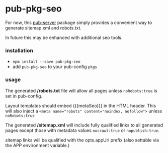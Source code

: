 # pub-pkg-seo

For now, this [pub-server](https://github.com/jldec/pub-server) package simply
provides a convenient way to generate sitemap.xml and robots.txt.

In future this may be enhanced with additional seo tools.


### installation

- `npm install --save pub-pkg-seo`
-  add `pub-pkg-seo` to your pub-config `pkgs`


### usage

The generated **/robots.txt** file will allow all pages unless `noRobots:true` is set in pub-config.

Layout templates should embed {{{metaSeo}}} in the HTML header.
This will also inject a `<meta name="robots" content="noindex, nofollow">` unless `noRobots:true`

The generated **/sitemap.xml** will include fully qualified links to all generated pages
except those with metadata values `nocrawl:true` or `nopublish:true`.

sitemap links will be qualified with the opts.appUrl prefix (also settable via the APP environment variable.)